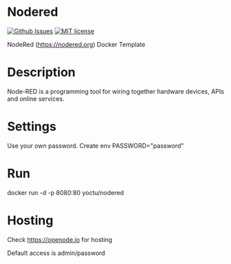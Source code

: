 # Nodered
[![Github Issues](http://img.shields.io/github/issues/yoctu/nodered)](https://github.com/yoctu/nodered/issues)
[![MIT license](http://img.shields.io/badge/license-MIT-brightgreen.svg)](http://opensource.org/licenses/MIT)

NodeRed (https://nodered.org) Docker Template

# Description
Node-RED is a programming tool for wiring together hardware devices, APIs and online services.

# Settings
Use your own password.
Create env PASSWORD="password"

# Run
docker run -d -p 8080:80 yoctu/nodered

# Hosting
Check https://openode.io for hosting

Default access is admin/password
